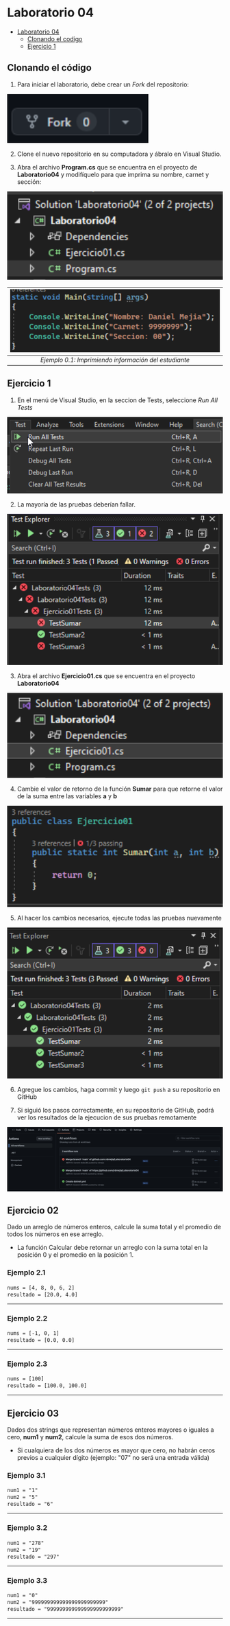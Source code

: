 # Laboratorio 04

- [Laboratorio 04](#laboratorio-04)
  * [Clonando el codigo](#clonando-el-codigo)
  * [Ejercicio 1](#ejercicio-1)

## Clonando el código

1. Para iniciar el laboratorio, debe crear un *Fork* del repositorio:

![fork button](images/fork.png)

2. Clone el nuevo repositorio en su computadora y ábralo en Visual Studio.

3. Abra el archivo **Program.cs** que se encuentra en el proyecto de **Laboratorio04** y modifíquelo para que imprima su nombre, carnet y sección:

![Program](images/Program.png)

| ![Ejemplo de información del estudiante](images/NameExample.png) |
|:--:|
| *Ejemplo 0.1: Imprimiendo información del estudiante* |

## Ejercicio 1

1. En el menú de Visual Studio, en la seccion de Tests, seleccione *Run All Tests*

![Ejecutar Pruebas](images/RunTests.png)

2. La mayoría de las pruebas deberían fallar.

![Pruebas fallidas](images/FailedTests.png)

3. Abra el archivo **Ejercicio01.cs** que se encuentra en el proyecto **Laboratorio04**

![Ejercicio 01](images/Ejercicio01.png)

4. Cambie el valor de retorno de la función **Sumar** para que retorne el valor de la suma entre las variables **a** y **b**

![Funcion Sumar](images/SumFunction.png)

5. Al hacer los cambios necesarios, ejecute todas las pruebas nuevamente

![Pruebas exitosas](images/SuccessfulTests.png)

6. Agregue los cambios, haga commit y luego `git push` a su repositorio en GitHub

7. Si siguió los pasos correctamente, en su repositorio de GitHub, podrá ver los resultados de la ejecucion de sus pruebas remotamente

![GitHub Actions](images/ActionsButton.png)

## Ejercicio 02

Dado un arreglo de números enteros, calcule la suma total y el promedio de todos los números en ese arreglo.

- La función Calcular debe retornar un arreglo con la suma total en la posición 0 y el promedio en la posición 1.

### Ejemplo 2.1

    nums = [4, 8, 0, 6, 2]
    resultado = [20.0, 4.0]
___

### Ejemplo 2.2

    nums = [-1, 0, 1]
    resultado = [0.0, 0.0]
___

### Ejemplo 2.3

    nums = [100]
    resultado = [100.0, 100.0]
___

## Ejercicio 03

Dados dos strings que representan números enteros mayores o iguales a cero, **num1** y **num2**, calcule la suma de esos dos números.

- Si cualquiera de los dos números es mayor que cero, no habrán ceros previos a cualquier dígito (ejemplo: "07" no será una entrada válida)

### Ejemplo 3.1

    num1 = "1"
    num2 = "5"
    resultado = "6"
___

### Ejemplo 3.2

    num1 = "278"
    num2 = "19"
    resultado = "297"
___

### Ejemplo 3.3

    num1 = "0"
    num2 = "999999999999999999999999"
    resultado = "999999999999999999999999"
___
